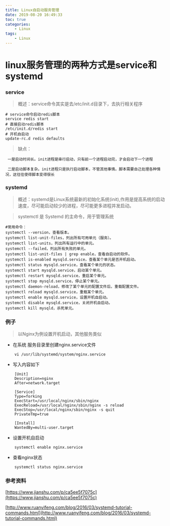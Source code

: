 ```yaml
---
title: Linux自启动服务管理
date: 2019-08-20 16:49:33
toc: true
categories: 
    - Linux
tags: 
    - Linux
---
```


# linux服务管理的两种方式是service和systemd

### service

> 概述：service命令其实是去/etc/init.d目录下，去执行相关程序
    
    # service命令启动redis脚本
    service redis start
    # 直接启动redis脚本
    /etc/init.d/redis start
    # 开机自启动
    update-rc.d redis defaults
    
> 缺点：
                                                           
     一是启动时间长。init进程是串行启动，只有前一个进程启动完，才会启动下一个进程
                                                                             
     二是启动脚本复杂。init进程只是执行启动脚本，不管其他事情。脚本需要自己处理各种情况，这往往使得脚本变得很长
  
### systemd

> 概述：systemd是Linux系统最新的初始化系统(init),作用是提高系统的启动速度，尽可能启动较少的进程，尽可能更多进程并发启动。
     
> systemctl 是 Systemd 的主命令，用于管理系统

    #常用命令：
    systemctl --version，查看版本。     
    systemctl list-unit-files，列出所有可用单元（服务）。
    systemctl list-units，列出所有运行中的单元。
    systemctl --failed，列出所有失败的单元。
    systemctl list-unit-files | grep enable，查看自启动的软件。
    systemctl is-enabled mysqld.service，查看某个单元是否开机启动。
    systemctl status mysqld.service，查看某个单元的状态。
    systemctl start mysqld.service，启动某个单元。
    systemctl restart mysqld.service，重启某个单元。
    systemctl stop mysqld.service，停止某个单元。
    systemctl daemon-reload，修改了某个单元的配置文件后，重载配置文件。
    systemctl reload mysqld.service，重载某个单元。
    systemctl enable mysqld.service，设置开机自启动。
    systemctl disable mysqld.service，关闭开机自启动。
    systemctl kill mysqld，杀死单元。


### 例子

 > 以Nginx为例设置开机启动，其他服务类似
    
- 在系统   服务目录里创建nginx.service文件
```
    vi /usr/lib/systemd/system/nginx.service
```
- 写入内容如下
```
    [Unit]
    Description=nginx
    After=network.target
      
    [Service]
    Type=forking
    ExecStart=/usr/local/nginx/sbin/nginx
    ExecReload=/usr/local/nginx/sbin/nginx -s reload
    ExecStop=/usr/local/nginx/sbin/nginx -s quit
    PrivateTmp=true
      
    [Install]
    WantedBy=multi-user.target
```
- 设置开机自启动
```
    systemctl enable nginx.service
```
- 查看nginx状态
```
    systemctl status nginx.service
```

### 参考资料

[https://www.jianshu.com/p/ca5ee5f7075c](https://www.jianshu.com/p/ca5ee5f7075c)

[http://www.ruanyifeng.com/blog/2016/03/systemd-tutorial-commands.html](http://www.ruanyifeng.com/blog/2016/03/systemd-tutorial-commands.html)
